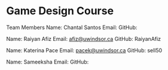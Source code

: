 # Game Design Course

Team Members 
Name: Chantal Santos
Email: 
GitHub:

Name: Raiyan Afiz
Email: afiz@uwindsor.ca
GitHub: RaiyanAfiz

Name: Katerina Pace
Email: pacek@uwindsor.ca
GitHub: sell50

Name: Sameeksha
Email: 
GitHub:
